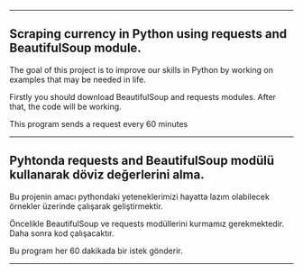 -----------------------------------
Scraping currency in Python using requests and BeautifulSoup module.
-----------------------------------
The goal of this project is to improve our skills in Python by working on examples that may be needed in life.

Firstly you should download BeautifulSoup and requests modules.
After that, the code will be working.

This program sends a request every 60 minutes


------------------------------------
Pyhtonda requests and BeautifulSoup modülü kullanarak döviz değerlerini alma.
------------------------------------
Bu projenin amacı pythondaki yeteneklerimizi hayatta lazım olabilecek örnekler üzerinde çalışarak geliştirmektir.

Öncelikle BeautifulSoup ve requests modüllerini kurmamız gerekmektedir.
Daha sonra kod çalışacaktır.

Bu program her 60 dakikada bir istek gönderir.


-------------------------------------
